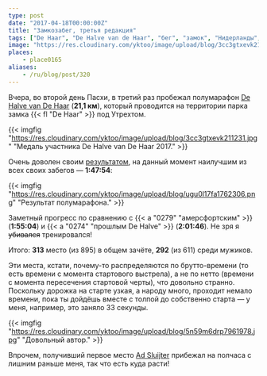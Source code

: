 ```yaml
---
type: post
date: "2017-04-18T00:00:00Z"
title: "Замкозабег, третья редакция"
tags: ["De Haar", "De Halve van de Haar", "бег", "замок", "Нидерланды", "полумарафон", "спорт"]
image: "https://res.cloudinary.com/yktoo/image/upload/blog/3cc3gtxevk211231.jpg"
places:
    - place0165
aliases:
    - /ru/blog/post/320
---
```


Вчера, во второй день Пасхи, в третий раз пробежал полумарафон [De Halve van De Haar](http://www.dehalvevandehaar.nl/) (**21,1 км**), который проводится на территории парка замка {{< fl "De Haar" >}} под Утрехтом.

<!--more-->

{{< imgfig "https://res.cloudinary.com/yktoo/image/upload/blog/3cc3gtxevk211231.jpg" "Медаль участника De Halve van De Haar 2017." >}}

Очень доволен своим [результатом](https://evenementen.uitslagen.nl/2017/dehalvevandehaar/details.php?s=380), на данный момент наилучшим из всех своих забегов — **1:47:54**:

{{< imgfig "https://res.cloudinary.com/yktoo/image/upload/blog/ugu0l17fa1762306.png" "Результат полумарафона." >}}

Заметный прогресс по сравнению с {{< a "0279" "амерсфортским" >}} (**1:55:04**) и {{< a "0274" "прошлым De Halve" >}} (**2:01:46**). Не зря я ~~убивался~~ тренировался!

Итого: **313** место (из 895) в общем зачёте, **292** (из 611) среди мужиков.

Эти места, кстати, почему-то распределяются по брутто-времени (то есть времени с момента стартового выстрела), а не по нетто (времени с момента пересечения стартовой черты), что довольно странно. Поскольку дорожка на старте узкая, а народу много, проходит немало времени, пока ты дойдёшь вместе с толпой до собственно старта — у меня, например, это заняло 33 секунды.

{{< imgfig "https://res.cloudinary.com/yktoo/image/upload/blog/5n59m6drp7961978.jpg" "Довольный автор." >}}

Впрочем, получивший первое место [Ad Sluijter](https://evenementen.uitslagen.nl/2017/dehalvevandehaar/details.php?s=4) прибежал на полчаса с лишним раньше меня, так что есть куда расти!
